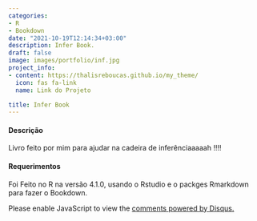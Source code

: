 ```yaml
---
categories:
- R
- Bookdown
date: "2021-10-19T12:14:34+03:00"
description: Infer Book.
draft: false
image: images/portfolio/inf.jpg
project_info:
- content: https://thalisreboucas.github.io/my_theme/
  icon: fas fa-link
  name: Link do Projeto

title: Infer Book
---
```




#### Descrição

Livro feito por mim para ajudar na cadeira de inferênciaaaaah !!!!


#### Requerimentos

Foi Feito no R na versão 4.1.0, usando o Rstudio e o packges Rmarkdown para fazer o Bookdown.

<div id="disqus_thread"></div>
<script>
    /**
    *  RECOMMENDED CONFIGURATION VARIABLES: EDIT AND UNCOMMENT THE SECTION BELOW TO INSERT DYNAMIC VALUES FROM YOUR PLATFORM OR CMS.
    *  LEARN WHY DEFINING THESE VARIABLES IS IMPORTANT: https://disqus.com/admin/universalcode/#configuration-variables    */
    /*
    var disqus_config = function () {
    this.page.url = PAGE_URL;  // Replace PAGE_URL with your page's canonical URL variable
    this.page.identifier = PAGE_IDENTIFIER; // Replace PAGE_IDENTIFIER with your page's unique identifier variable
    };
    */
    (function() { // DON'T EDIT BELOW THIS LINE
    var d = document, s = d.createElement('script');
    s.src = 'https://thalis-netlify-app.disqus.com/embed.js';
    s.setAttribute('data-timestamp', +new Date());
    (d.head || d.body).appendChild(s);
    })();
</script>
<noscript>Please enable JavaScript to view the <a href="https://disqus.com/?ref_noscript">comments powered by Disqus.</a></noscript>

